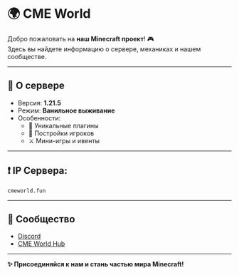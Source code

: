# 🌍 CME World

Добро пожаловать на **наш Minecraft проект**! 🎮  
Здесь вы найдете информацию о сервере, механиках и нашем сообществе.

---

## 🚀 О сервере
- Версия: **1.21.5**
- Режим: **Ванильное выживание**
- Особенности:
  - 🔨 Уникальные плагины
  - 🏰 Постройки игроков
  - ⚔️ Мини-игры и ивенты

---

## ❗ IP Сервера:
```cmeworld.fun```


---

## 💬 Сообщество
- [Discord](https://dsc.gg/cme-world)  
- [CME World Hub](https://github.com/Kr1sper59/CME-World-Hub)

---

**✨ Присоединяйся к нам и стань частью мира Minecraft!**

